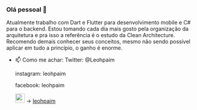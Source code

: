 ### Olá pessoal 👋

Atualmente trabalho com Dart e Flutter para desenvolvimento mobile e C# para o backend. Estou tomando cada dia mais gosto pela organização da arquitetura e pra isso a referência é o estudo da Clean Architecture. Recomendo demais conhecer seus conceitos, mesmo não sendo possível aplicar em tudo a princípio, o ganho é enorme.

- 📫 Como me achar:
  Twitter: @Leohpaim
  
  instagram: leohpaim
  
  facebook: leohpaim
   
  <img src="https://cdn.iconscout.com/icon/free/png-256/linkedin-208-916919.png" width="25" height="25"> -> [leohpaim](https://www.linkedin.com/in/leohpaim/)
<!--
**leonardopaim/leonardopaim** is a ✨ _special_ ✨ repository because its `README.md` (this file) appears on your GitHub profile.

Here are some ideas to get you started:

- 🔭 I’m currently working on ...
- 🌱 I’m currently learning ...
- 👯 I’m looking to collaborate on ...
- 🤔 I’m looking for help with ...
- 💬 Ask me about ...
- 📫 How to reach me: ...
- 😄 Pronouns: ...
- ⚡ Fun fact: ...
-->
